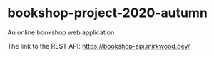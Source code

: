 # bookshop-project-2020-autumn
An online bookshop web application

The link to the REST API: https://bookshop-api.mirkwood.dev/
